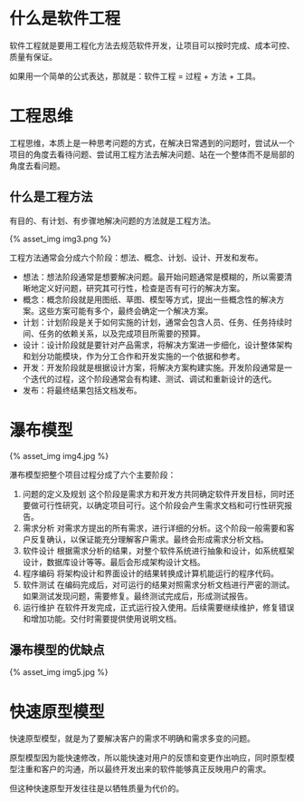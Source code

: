 

# 什么是软件工程
软件工程就是要用工程化方法去规范软件开发，让项目可以按时完成、成本可控、质量有保证。

如果用一个简单的公式表达，那就是：软件工程 = 过程 + 方法 + 工具。
# 工程思维
工程思维，本质上是一种思考问题的方式，在解决日常遇到的问题时，尝试从一个项目的角度去看待问题、尝试用工程方法去解决问题、站在一个整体而不是局部的角度去看问题。
## 什么是工程方法
有目的、有计划、有步骤地解决问题的方法就是工程方法。

{% asset_img img3.png %}

工程方法通常会分成六个阶段：想法、概念、计划、设计、开发和发布。
* 想法：想法阶段通常是想要解决问题。最开始问题通常是模糊的，所以需要清晰地定义好问题，研究其可行性，检查是否有可行的解决方案。
* 概念：概念阶段就是用图纸、草图、模型等方式，提出一些概念性的解决方案。这些方案可能有多个，最终会确定一个解决方案。
* 计划：计划阶段是关于如何实施的计划，通常会包含人员、任务、任务持续时间、任务的依赖关系，以及完成项目所需要的预算。
* 设计：设计阶段就是要针对产品需求，将解决方案进一步细化，设计整体架构和划分功能模块，作为分工合作和开发实施的一个依据和参考。
* 开发：开发阶段就是根据设计方案，将解决方案构建实施。开发阶段通常是一个迭代的过程，这个阶段通常会有构建、测试、调试和重新设计的迭代。
* 发布：将最终结果包括文档发布。

# 瀑布模型

{% asset_img img4.jpg %}

瀑布模型把整个项目过程分成了六个主要阶段：
1. 问题的定义及规划
这个阶段是需求方和开发方共同确定软件开发目标，同时还要做可行性研究，以确定项目可行。这个阶段会产生需求文档和可行性研究报告。
2. 需求分析
对需求方提出的所有需求，进行详细的分析。这个阶段一般需要和客户反复确认，以保证能充分理解客户需求。最终会形成需求分析文档。
3. 软件设计
根据需求分析的结果，对整个软件系统进行抽象和设计，如系统框架设计，数据库设计等等。最后会形成架构设计文档。
4. 程序编码
将架构设计和界面设计的结果转换成计算机能运行的程序代码。
5. 软件测试
在编码完成后，对可运行的结果对照需求分析文档进行严密的测试。如果测试发现问题，需要修复。最终测试完成后，形成测试报告。
6. 运行维护
在软件开发完成，正式运行投入使用。后续需要继续维护，修复错误和增加功能。交付时需要提供使用说明文档。

## 瀑布模型的优缺点

{% asset_img img5.jpg %}

# 快速原型模型
快速原型模型，就是为了要解决客户的需求不明确和需求多变的问题。

原型模型因为能快速修改，所以能快速对用户的反馈和变更作出响应，同时原型模型注重和客户的沟通，所以最终开发出来的软件能够真正反映用户的需求。

但这种快速原型开发往往是以牺牲质量为代价的。